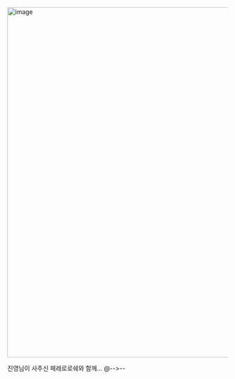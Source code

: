 <img width="800" alt="image" src="https://github.com/mingzzi96/js-deep-dive-study/assets/134386378/ea6dcab7-e81b-4df3-a338-2fcc178f9492">

진영님이 사주신 페레로로쉐와 함께... @-->--

